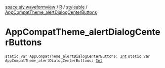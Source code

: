 [space.siy.waveformview](../../index.md) / [R](../index.md) / [styleable](index.md) / [AppCompatTheme_alertDialogCenterButtons](./-app-compat-theme_alert-dialog-center-buttons.md)

# AppCompatTheme_alertDialogCenterButtons

`static var AppCompatTheme_alertDialogCenterButtons: `[`Int`](https://kotlinlang.org/api/latest/jvm/stdlib/kotlin/-int/index.html)
`static var AppCompatTheme_alertDialogCenterButtons: `[`Int`](https://kotlinlang.org/api/latest/jvm/stdlib/kotlin/-int/index.html)
